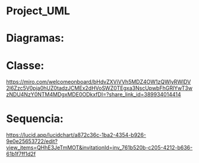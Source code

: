# Project_UML

# Diagramas:

# Classe:

https://miro.com/welcomeonboard/bHdvZXViVVh5MDZ4OW1zQWlyRWlDV2l6Zzc5V0pja0hUZ0tadzJCMEx2dHVoSWZ0TEgxa3NscUpwbFhGRlYwT3wzNDU4NzY0NTM4MDgxMDE0ODkxfDI=?share_link_id=389934014414 

# Sequencia: 

https://lucid.app/lucidchart/a872c36c-1ba2-4354-b926-9e0e25653722/edit?view_items=QHhE3JeTmMOT&invitationId=inv_761b520b-c205-4212-b636-61b1f7ff1d2f 
